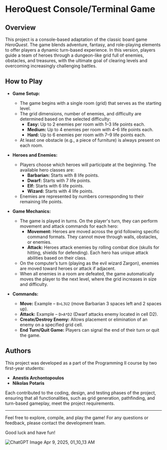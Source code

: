 # HeroQuest Console/Terminal Game

## Overview

This project is a console-based adaptation of the classic board game *HeroQuest*. The game blends adventure, fantasy, and role-playing elements to offer players a dynamic turn-based experience. In this version, players guide a team of heroes through a dungeon-like grid full of enemies, obstacles, and treasures, with the ultimate goal of clearing levels and overcoming increasingly challenging battles.

## How to Play

- **Game Setup:**  
  - The game begins with a single room (grid) that serves as the starting level.  
  - The grid dimensions, number of enemies, and difficulty are determined based on the selected difficulty:
    - **Easy:** Up to 2 enemies per room with 1–3 life points each.
    - **Medium:** Up to 4 enemies per room with 4–6 life points each.
    - **Hard:** Up to 6 enemies per room with 7–9 life points each.
  - At least one obstacle (e.g., a piece of furniture) is always present on each room.

- **Heroes and Enemies:**  
  - Players choose which heroes will participate at the beginning. The available hero classes are:
    - **Barbarian:** Starts with 8 life points.
    - **Dwarf:** Starts with 7 life points.
    - **Elf:** Starts with 6 life points.
    - **Wizard:** Starts with 4 life points.
  - Enemies are represented by numbers corresponding to their remaining life points.

- **Game Mechanics:**  
  - The game is played in turns. On the player's turn, they can perform movement and attack commands for each hero:
    - **Movement:** Heroes are moved across the grid following specific command formats. They cannot move through walls, obstacles, or enemies.
    - **Attack:** Heroes attack enemies by rolling combat dice (skulls for hitting, shields for defending). Each hero has unique attack abilities based on their class.
  - On the computer’s turn (playing as the evil wizard Zargon), enemies are moved toward heroes or attack if adjacent.
  - When all enemies in a room are defeated, the game automatically moves the player to the next level, where the grid increases in size and difficulty.

- **Commands:**  
  - **Move:** Example – `B>L3U2` (move Barbarian 3 spaces left and 2 spaces up).
  - **Attack:** Example – `D>A*D2` (Dwarf attacks enemy located in cell D2).
  - **Create/Destroy Enemy:** Allows placement or elimination of an enemy on a specified grid cell.
  - **End Turn/Quit Game:** Players can signal the end of their turn or quit the game.

## Authors

This project was developed as a part of the Programming II course by two first-year students:
- **Anestis Archontopoulos**
- **Nikolas Potaris**

Each contributed to the coding, design, and testing phases of the project, ensuring that all functionalities, such as grid generation, pathfinding, and turn-based gameplay, meet the project requirements.

---

Feel free to explore, compile, and play the game! For any questions or feedback, please contact the development team.

Good luck and have fun!


![ChatGPT Image Apr 9, 2025, 01_10_13 AM](https://github.com/user-attachments/assets/7f058792-bdd2-45f6-955f-a053f9f4cb85)

